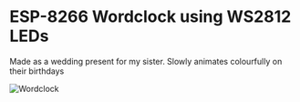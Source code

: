 ESP-8266 Wordclock using WS2812 LEDs
========

Made as a wedding present for my sister. Slowly animates colourfully on their birthdays 


![Wordclock](https://i.imgur.com/uO7Bqxb.jpg "Wordclock")
